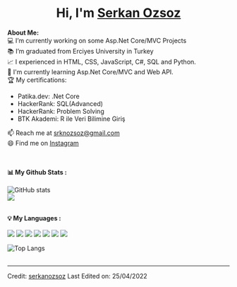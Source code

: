 ﻿# <h1 align="center">Hi, I'm <a href="https://github.com/serkanozsoz">Serkan Ozsoz</a></h1>
    

<div>
<strong>About Me:</strong><br>
💻 I’m currently working on some Asp.Net Core/MVC Projects<br>
📚 I’m graduated from Erciyes University in Turkey<br>
📈 I experienced in HTML, CSS, JavaScript, C#, SQL and Python.<br>
📖 I'm currently learning Asp.Net Core/MVC and Web API.<br>
🏆 My certifications: 
<ul>
  <li>Patika.dev: .Net Core</li>
  <li>HackerRank: SQL(Advanced)</li>
  <li>HackerRank: Problem Solving</li>
  <li>BTK Akademi: R ile Veri Bilimine Giriş</li>
</ul>
📫 Reach me at <a href="mailto:srknozsoz@gmail.com">srknozsoz@gmail.com</a><br>
😄 Find me on <a href="https://www.instagram.com/serkanozsozz/">Instagram</a><br><br><br>
 
<strong>📊 My Github Stats :</strong><br><br>
![GitHub stats](https://github-readme-stats.vercel.app/api?username=serkanozsoz&show_icons=true&count_private=true&include_all_commits=true&theme=radical)<br>
<img align="center" src="https://github-readme-streak-stats.herokuapp.com/?user=serkanozsoz&theme=radical&hide_border=true"/><br><br>
 	
<strong>💡 My Languages :</strong><br><br>
<img src="https://img.shields.io/badge/HTML-239120?style=for-the-badge&logo=html5&logoColor=white"/>
<img src="https://img.shields.io/badge/CSS-239120?&style=for-the-badge&logo=css3&logoColor=white"/> 
<img src="https://img.shields.io/badge/Bootstrap-563D7C?style=for-the-badge&logo=bootstrap&logoColor=white"/>
<img src="https://img.shields.io/badge/JavaScript-323330?style=for-the-badge&logo=javascript&logoColor=F7DF1E"/>
<img src="https://img.shields.io/badge/c%23-%23239120.svg?style=for-the-badge&logo=c-sharp&logoColor=white"/>
<img src="https://img.shields.io/badge/Python-3776AB?style=for-the-badge&logo=python&logoColor=white"/>
<img src="https://img.shields.io/badge/r-%23276DC3.svg?style=for-the-badge&logo=r&logoColor=white"/>


![Top Langs](https://github-readme-stats.vercel.app/api/top-langs/?username=serkanozsoz&langs_count_private=true&theme=radical&card_width=445)<br><br>


------
Credit: [serkanozsoz](https://github.com/serkanozsoz)
Last Edited on: 25/04/2022

